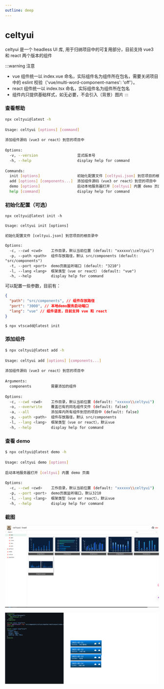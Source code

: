 ```yaml
---
outline: deep
---
```


# celtyui

celtyui 是一个 headless UI 库, 用于归纳项目中的可复用部分，目前支持 vue3 和 react 两个版本的组件

:::warning 注意

- vue 组件统一以 index.vue 命名，实际组件名为组件所在包名，需要关闭项目中的 eslint 校验（'vue/multi-word-component-names': 'off'）。
- react 组件统一以 index.tsx 命名，实际组件名为组件所在包名
- 组件内只提供基础样式，如无必要，不会引入（背景）图片
  :::

### 查看帮助

```bash
npx celtyui@latest -h

Usage: celtyui [options] [command]

添加组件源码（vue3 or react）到您的项目中

Options:
  -v, --version                  显式版本号
  -h, --help                     display help for command

Commands:
  init [options]                 初始化配置文件 [celtyui.json] 到您项目的根目录中
  add [options] [components...]  添加组件源码（vue3 or react）到您的项目中
  demo [options]                 启动本地服务器打开 [celtyui] 内置 demo 页面
  help [command]                 display help for command
```

### 初始化配置（可选）

```shell
npx celtyui@latest init -h

Usage: celtyui init [options]

初始化配置文件 [celtyui.json] 到您项目的根目录中

Options:
  -c, --cwd <cwd>    工作目录，默认当前位置 (default: "xxxxxx\\celtyui")
  -p, --path <path>  组件存放路径，默认 src/components (default: "src/components")
  -t, --port <port>  demo页面监听端口 (default: "3210")
  -l, --lang <lang>  框架类型（vue or react） (default: "vue")
  -h, --help         display help for command
```

可以配置一些参数，目前有：

```json
{
  "path": "src/components", // 组件存放路径
  "port": "3000", // 本地demo服务启动端口
  "lang": "vue" // 组件语言，目前支持 vue 和 react
}
```

```bash
$ npx vtscadd@latest init
```

### 添加组件

```bash
$ npx celtyui@latest add -h

Usage: celtyui add [options] [components...]

添加组件源码（vue3 or react）到您的项目中

Arguments:
  components         需要添加的组件

Options:
  -c, --cwd <cwd>    工作目录，默认当前位置 (default: "xxxxxx\\celtyui")
  -o, --overwrite    覆盖已有的同名组件文件 (default: false)
  -a, --all          添加库内所有组件到您的项目中 (default: false)
  -p, --path <path>  组件存放路径，默认 src/components
  -l, --lang <lang>  框架类型（vue or react），默认vue
  -h, --help         display help for command
```

### 查看 demo

```bash
$ npx celtyui@latest demo -h

Usage: celtyui demo [options]

启动本地服务器打开 [celtyui] 内置 demo 页面

Options:
  -c, --cwd <cwd>    工作目录，默认当前位置 (default: "xxxxxx\\celtyui")
  -p, --port <port>  demo页面监听端口，默认3210
  -l, --lang <lang>  框架类型（vue or react），默认vue
  -h, --help         display help for command
```

### 截图

![alt text](/images/ui1.png)

![alt text](/images/ui2.png)
